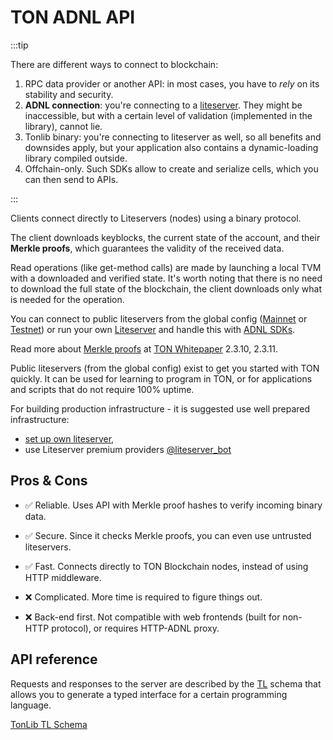 # TON ADNL API

:::tip

There are different ways to connect to blockchain:

1. RPC data provider or another API: in most cases, you have to *rely* on its stability and security.
2. **ADNL connection**: you're connecting to a [liteserver](/participate/run-nodes/liteserver). They might be inaccessible, but with a certain level of validation (implemented in the library), cannot lie.
3. Tonlib binary: you're connecting to liteserver as well, so all benefits and downsides apply, but your application also contains a dynamic-loading library compiled outside.
4. Offchain-only. Such SDKs allow to create and serialize cells, which you can then send to APIs.

:::

Clients connect directly to Liteservers (nodes) using a binary protocol.

The client downloads keyblocks, the current state of the account, and their **Merkle proofs**, which guarantees the validity of the received data.

Read operations (like get-method calls) are made by launching a local TVM with a downloaded and verified state. It's worth noting that there is no need to download the full state of the blockchain, the client downloads only what is needed for the operation.

You can connect to public liteservers from the global config ([Mainnet](https://ton.org/global-config.json) or [Testnet](https://ton.org/testnet-global.config.json)) or run your own [Liteserver](/participate/nodes/node-types) and handle this with [ADNL SDKs](/develop/dapps/apis/sdk#adnl-based-sdks).

Read more about [Merkle proofs](/develop/data-formats/proofs) at [TON Whitepaper](https://ton.org/ton.pdf) 2.3.10, 2.3.11.

Public liteservers (from the global config) exist to get you started with TON quickly. It can be used for learning to program in TON, or for applications and scripts that do not require 100% uptime.

For building production infrastructure - it is suggested use well prepared infrastructure:

* [set up own liteserver](https://docs.ton.org/participate/run-nodes/full-node#enable-liteserver-mode),
* use Liteserver premium providers [@liteserver_bot](https://t.me/liteserver_bot)

## Pros & Cons

* ✅ Reliable. Uses API with Merkle proof hashes to verify incoming binary data.

* ✅ Secure. Since it checks Merkle proofs, you can even use untrusted liteservers.

* ✅ Fast. Connects directly to TON Blockchain nodes, instead of using HTTP middleware.

* ❌ Complicated. More time is required to figure things out.

* ❌ Back-end first. Not compatible with web frontends (built for non-HTTP protocol), or requires HTTP-ADNL proxy.

## API reference

Requests and responses to the server are described by the [TL](/develop/data-formats/tl) schema that allows you to generate a typed interface for a certain programming language.

[TonLib TL Schema](https://github.com/ton-blockchain/ton/blob/master/tl/generate/scheme/tonlib_api.tl)
